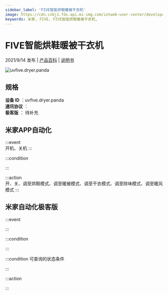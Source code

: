 ```yaml
---
sidebar_label: 'FIVE智能烘鞋暖被干衣机'
image: https://cdn.cnbj1.fds.api.mi-img.com/iotweb-user-center/developer_1679047839011d560PCoo.png?GalaxyAccessKeyId=AKVGLQWBOVIRQ3XLEW&Expires=9223372036854775807&Signature=ZOa2bZHrs1QHRjhfhgnfDb5J1go=
keywords: 米家, FIVE, FIVE智能烘鞋暖被干衣机, 
---
```

# FIVE智能烘鞋暖被干衣机

2021/9/14 发布 | [产品百科](https://home.mi.com/webapp/content/baike/product/index.html?model=uvfive.dryer.panda/) | [说明书](https://home.mi.com/views/introduction.html?model=uvfive.dryer.panda&region=cn)

![uvfive.dryer.panda](https://cdn.cnbj1.fds.api.mi-img.com/iotweb-user-center/developer_1679047839011d560PCoo.png?GalaxyAccessKeyId=AKVGLQWBOVIRQ3XLEW&Expires=9223372036854775807&Signature=ZOa2bZHrs1QHRjhfhgnfDb5J1go=)

## 规格  
> 
**设备 ID** ：uvfive.dryer.panda  
**通讯协议** ：  
**极客版**  ： 待补充 


## 米家APP自动化  

:::event  
开机、关机
:::

:::condition  

:::

:::action   
开、关、调至烘鞋模式、调至暖被模式、调至干衣模式、调至除味模式、调至暖风模式
:::

## 米家自动化极客版  

:::event  

:::

:::condition  

:::

:::condition 可查询的状态条件  

:::

:::action  

:::

        
